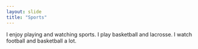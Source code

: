 ```yaml
---
layout: slide
title: "Sports"
---
```


I enjoy playing and watching sports. I play basketball and lacrosse. I watch football and basketball a lot.
